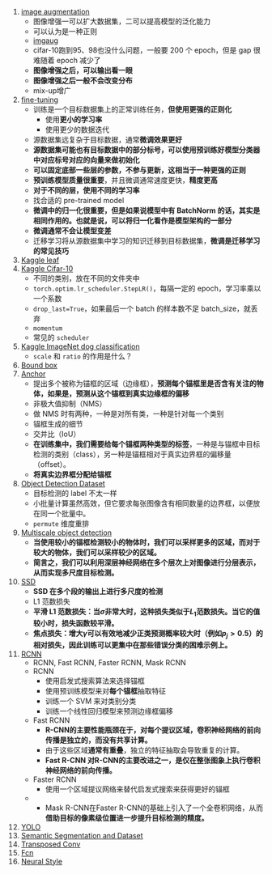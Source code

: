 1. [image augmentation](1.image_augmentation.ipynb)
    - 图像增强一可以扩大数据集，二可以提高模型的泛化能力
    - 可以认为是一种正则
    - [imgaug](https://github.com/aleju/imgaug)
    - cifar-10跑到95、98也没什么问题，一般要 200 个 epoch，但是 gap 很难随着 epoch 减少了
    - **图像增强之后，可以输出看一眼**
    - **图像增强之后一般不会改变分布**
    - mix-up增广
2. [fine-tuning](2.fine_tuning.ipynb)
    - 训练是一个目标数据集上的正常训练任务，**但使用更强的正则化**
        - 使用**更小的学习率**
        - 使用更少的数据迭代
    - 源数据集远复杂于目标数据，通常**微调效果更好**
    - **源数据集可能也有目标数据中的部分标号，可以使用预训练好模型分类器中对应标号对应的向量来做初始化**
    - **可以固定底部一些层的参数，不参与更新，这相当于一种更强的正则**
    - **预训练模型质量很重要**，并且微调通常速度更快，**精度更高**
    - **对于不同的层，使用不同的学习率**
    - 找合适的 pre-trained model
    - **微调中的归一化很重要，但是如果说模型中有 BatchNorm 的话，其实是相同作用的。也就是说，可以将归一化看作是模型架构的一部分**
    - **微调通常不会让模型变差**
    - 迁移学习将从源数据集中学习的知识迁移到目标数据集，**微调是迁移学习的常见技巧**
3. [Kaggle leaf](3.Kaggle_leaf.ipynb)
4. [Kaggle Cifar-10](4.Kaggle_Cifar_10.ipynb)
    - 不同的类别，放在不同的文件夹中
    - `torch.optim.lr_scheduler.StepLR()`，每隔一定的 epoch，学习率乘以一个系数
    - `drop_last=True`，如果最后一个 batch 的样本数不足 batch_size，就丢弃
    - `momentum`
    - 常见的 `scheduler`
5. [Kaggle ImageNet dog classification](5.Kaggle_ImageNet_dog.ipynb)
    - `scale` 和 `ratio` 的作用是什么？
6. [Bound box](6.bound_box.ipynb)
7. [Anchor](7.anchor.ipynb)
    - 提出多个被称为锚框的区域（边缘框），**预测每个锚框里是否含有关注的物体，如果是，预测从这个锚框到真实边缘框的偏移**
    - 非极大值抑制（NMS）
    - 做 NMS 时有两种，一种是对所有类，一种是针对每一个类别
    - 锚框生成的细节
    - 交并比（IoU）
    - **在训练集中，我们需要给每个锚框两种类型的标签**，一种是与锚框中目标检测的类别（class），另一种是锚框相对于真实边界框的偏移量（offset）。
    - **将真实边界框分配给锚框**
8. [Object Detection Dataset](8.object-detection-dataset.ipynb)
    - 目标检测的 label 不太一样
    - 小批量计算虽然高效，但它要求每张图像含有相同数量的边界框，以便放在同一个批量中。
    - `permute` 维度重排
9. [Multiscale object detection](9.multiscale-object-detection.ipynb)
    - **当使用较小的锚框检测较小的物体时，我们可以采样更多的区域，而对于较大的物体，我们可以采样较少的区域。**
    - **简言之，我们可以利用深层神经网络在多个层次上对图像进行分层表示，从而实现多尺度目标检测。**
10. [SSD](10.ssd.ipynb)
    - **SSD 在多个段的输出上进行多尺度的检测**
    - L1 范数损失
    - **平滑 L1 范数损失：当$\sigma$非常大时，这种损失类似于$L_1$范数损失。当它的值较小时，损失函数较平滑。**
    - **焦点损失：增大$\gamma$可以有效地减少正类预测概率较大时（例如$p_j > 0.5$）的相对损失，因此训练可以更集中在那些错误分类的困难示例上。**
11. [RCNN](11.rcnn.ipynb)
    - RCNN, Fast RCNN, Faster RCNN, Mask RCNN
    - RCNN
        - 使用启发式搜索算法来选择锚框
        - 使用预训练模型来对**每个锚框**抽取特征
        - 训练一个 SVM 来对类别分类
        - 训练一个线性回归模型来预测边缘框偏移
    - Fast RCNN
        - **R-CNN的主要性能瓶颈在于，对每个提议区域，卷积神经网络的前向传播是独立的，而没有共享计算。**
        - 由于这些区域**通常有重叠**，独立的特征抽取会导致重复的计算。
        - **Fast R-CNN 对R-CNN的主要改进之一，是仅在整张图象上执行卷积神经网络的前向传播。**
    - Faster RCNN
      - 使用一个区域提议网络来替代启发式搜索来获得更好的锚框
    - * Mask R-CNN在Faster R-CNN的基础上引入了一个全卷积网络，从而**借助目标的像素级位置进一步提升目标检测的精度。**
12. [YOLO](12.YOLO.ipynb)
13. [Semantic Segmentation and Dataset](13.semantic-segmentation-and-dataset.ipynb)
14. [Transposed Conv](14.transposed-conv.ipynb)
15. [Fcn](15.fcn.ipynb)
16. [Neural Style](16.neural-style.ipynb)